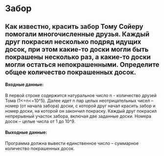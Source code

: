 # Забор 
## Как известно, красить забор Тому Сойеру помогали многочисленные друзья. Каждый друг покрасил неcколько подряд идущих досок, при этом какие-то доски могли быть покрашены несколько раз, а какие-то доски могли остаться непокрашенными. Определите общее количество покрашенных досок.

#### **Входные данные:** 
В первой строке содержится натуральное число n - количество друзей Тома (1<=n<=10^5). Далее идет n пар целых неотрицательных чисел – номер (от начала забора) доски, с которой друг начал красить забор и номер доски, на которой он закончил покраску. Каждый друг покрасил непрерывный участок забора, включая две заданные доски. Номера досок – целые числа от 1 до 10^9.

#### **Выходные данные:**
Программа должна вывести единственное число – суммарное количество покрашенных досок. 
